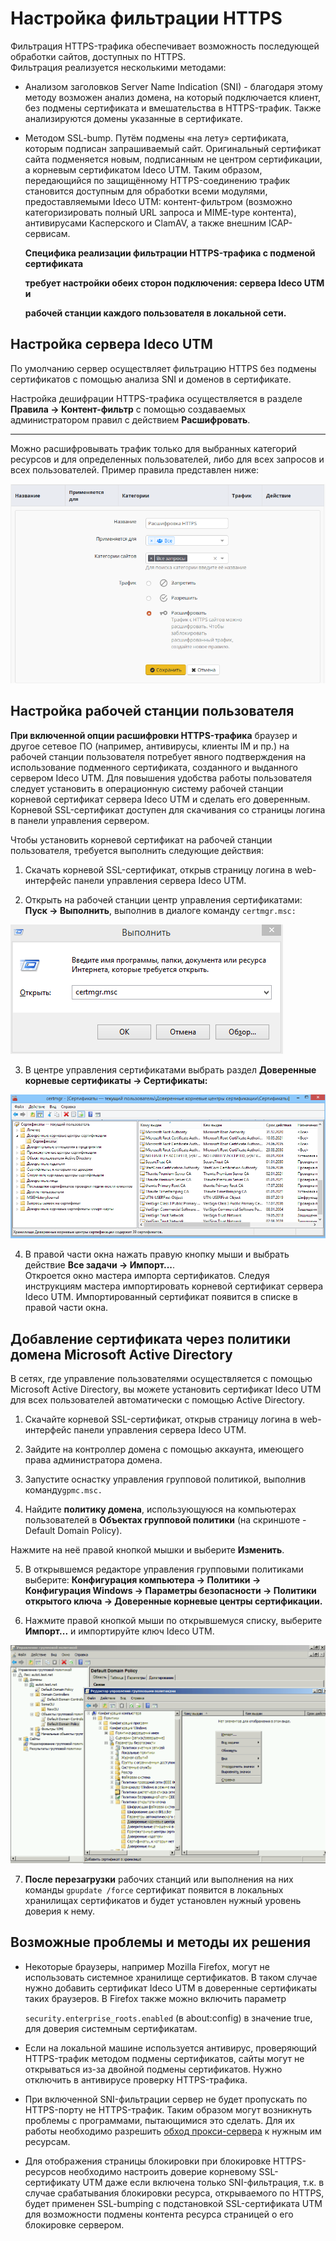 # Настройка фильтрации HTTPS

Фильтрация HTTPS-трафика обеспечивает возможность последующей обработки сайтов, доступных по HTTPS.  
Фильтрация реализуется несколькими методами:

* Анализом заголовков Server Name Indication \(SNI\) - благодаря этому методу возможен анализ домена, на который подключается клиент, без подмены сертификата и вмешательства в HTTPS-трафик. Также анализируются домены указанные в сертификате.
* Методом SSL-bump. Путём подмены «на лету» сертификата, которым подписан запрашиваемый сайт. Оригинальный сертификат сайта подменяется новым, подписанным не центром сертификации, а корневым сертификатом Ideco UTM. Таким образом, передающийся по защищённому HTTPS-соединению трафик становится доступным для обработки всеми модулями, предоставляемыми Ideco UTM: контент-фильтром \(возможно категоризировать полный URL запроса и MIME-type контента\), антивирусами Касперского и ClamAV, а также внешним ICAP-сервисам. 

  **Специфика реализации фильтрации HTTPS-трафика с подменой сертификата**

  **требует настройки обеих сторон подключения: сервера Ideco UTM и**

  **рабочей станции каждого пользователя в локальной сети.**

## Настройка сервера Ideco UTM

По умолчанию сервер осуществляет фильтрацию HTTPS без подмены сертификатов с помощью анализа SNI и доменов в сертификате.

Настройка дешифрации HTTPS-трафика осуществляется в разделе **Правила -&gt; Контент-фильтр** с помощью создаваемых администратором правил с действием **Расшифровать**.    
****

Можно расшифровывать трафик только для выбранных категорий ресурсов и для определенных пользователей, либо для всех запросов и всех пользователей. Пример правила представлен ниже:

![](../../.gitbook/assets/9764867.png)

## Настройка рабочей станции пользователя

**При включенной опции расшифровки HTTPS-трафика** браузер и другое сетевое ПО \(например, антивирусы, клиенты IM и пр.\) на рабочей станции пользователя потребует явного подтверждения на использование подменного сертификата, созданного и выданного сервером Ideco UTM. Для повышения удобства работы пользователя следует установить в операционную систему рабочей станции корневой сертификат сервера Ideco UTM и сделать его доверенным. Корневой SSL-сертификат доступен для скачивания со страницы логина в панели управления сервером.

Чтобы установить корневой сертификат на рабочей станции пользователя, требуется выполнить следующие действия:

1. Скачать корневой SSL-сертификат, открыв страницу логина в web-интерфейс панели управления сервера Ideco UTM.

2. Открыть на рабочей станции центр управления сертификатами: **Пуск -&gt; Выполнить**, выполнив в диалоге команду `certmgr.msc:`

![](../../.gitbook/assets/2424897.png)

3. В центре управления сертификатами выбрать раздел **Доверенные корневые сертификаты -&gt; Сертификаты:**

![](../../.gitbook/assets/2424898.png)

4. В правой части окна нажать правую кнопку мыши и выбрать действие **Все задачи -&gt; Импорт...**.  
Откроется окно мастера импорта сертификатов. Следуя инструкциям мастера импортировать корневой сертификат сервера Ideco UTM. Импортированный сертификат появится в списке в правой части окна.

## Добавление сертификата через политики домена Microsoft Active Directory

В сетях, где управление пользователями осуществляется с помощью Microsoft Active Directory, вы можете установить сертификат Ideco UTM для всех пользователей автоматически с помощью Active Directory.

1. Скачайте корневой SSL-сертификат, открыв страницу логина в web-интерфейс панели управления сервера Ideco UTM.

2. Зайдите на контроллер домена с помощью аккаунта, имеющего права администратора домена.

3. Запустите оснастку управления групповой политикой, выполнив команду`gpmc.msc.`

4. Найдите **политику домена**, использующуюся на компьютерах пользователей в **Объектах групповой политики** \(на скриншоте - Default Domain Policy\).  

Нажмите на неё правой кнопкой мышки и выберите **Изменить**.

5. В открывшемся редакторе управления групповыми политиками выберите:  **Конфигурация компьютера -&gt; Политики -&gt; Конфигурация Windows -&gt; Параметры безопасности -&gt; Политики открытого ключа -&gt; Доверенные корневые центры сертификации.**

6. Нажмите правой кнопкой мыши по открывшемуся списку, выберите **Импорт...** и импортируйте ключ Ideco UTM.  

![](../../.gitbook/assets/2424900.png)

7. **После перезагрузки** рабочих станций или выполнения на них команды `gpupdate /force` сертификат появится в локальных хранилищах сертификатов и будет установлен нужный уровень доверия к нему.

## Возможные проблемы и методы их решения

* Некоторые браузеры, например Mozilla Firefox, могут не использовать системное хранилище сертификатов. В таком случае нужно добавить сертификат Ideco UTM в доверенные сертификаты таких браузеров.  В Firefox также можно включить параметр

  `security.enterprise_roots.enabled` \(в about:config\) в значение true, для доверия системным сертификатам.

* Если на локальной машине используется антивирус, проверяющий HTTPS-трафик методом подмены сертификатов, сайты могут не открываться из-за двойной подмены сертификатов. Нужно отключить в антивирусе проверку HTTPS-трафика.
* При включенной SNI-фильтрации сервер не будет пропускать по HTTPS-порту не HTTPS-трафик. Таким образом могут возникнуть проблемы с программами, пытающимися это сделать. Для их работы необходимо разрешить [обход прокси-сервера](../../servisy/proksi/isklyuchit_ip-adresa_iz_obrabotki_proksi-serverom.md) к нужным им ресурсам.
* Для отображения страницы блокировки при блокировке HTTPS-ресурсов необходимо настроить доверие корневому SSL-сертификату UTM даже если включена только SNI-фильтрация, т.к. в случае срабатывания блокировки ресурса, открываемого по HTTPS, будет применен SSL-bumping с подстановкой SSL-сертификата UTM для возможности подмены контента ресурса страницей о его блокировке сервером.

